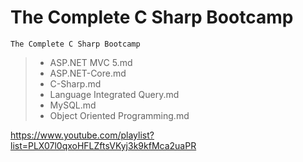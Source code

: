 # The Complete C Sharp Bootcamp
```
The Complete C Sharp Bootcamp
```

>* ASP.NET MVC 5.md
>* ASP.NET-Core.md
>* C-Sharp.md
>* Language Integrated Query.md
>* MySQL.md
>* Object Oriented Programming.md

https://www.youtube.com/playlist?list=PLX07l0qxoHFLZftsVKyj3k9kfMca2uaPR
